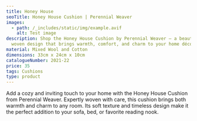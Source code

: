 ```yaml
---
title: Honey House
seoTitle: Honey House Cushion | Perennial Weaver
images:
  - path: /_includes/static/img/example.avif
    alt: Test image
description: Shop the Honey House Cushion by Perennial Weaver – a beautifully
  woven design that brings warmth, comfort, and charm to your home décor.
material: Mixed Wool and Cotton
dimensions: 33cm x 24cm x 10cm
catalogueNumber: 2021-22
price: 35
tags: Cushions
type: product
---
```

Add a cozy and inviting touch to your home with the Honey House Cushion from Perennial Weaver. Expertly woven with care, this cushion brings both warmth and charm to any room. Its soft texture and timeless design make it the perfect addition to your sofa, bed, or favorite reading nook.
